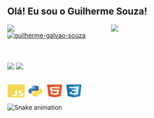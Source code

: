 ## Olá! Eu sou o Guilherme Souza!
<div align="center">
  <a href="https://github.com/guilherme-galvao-souza">
  <img align= "left" width="47%"  src="https://github-readme-stats.vercel.app/api?username=guilherme-galvao-souza&show_icons=true&theme=dracula&include_all_commits=true&count_private=true"/>
  <img align= "left" width="47%" src="https://github-readme-stats.vercel.app/api/top-langs/?username=guilherme-galvao-souza&layout=compact&langs_count=7&theme=dracula"/>
</div>

<p align="left"> <img src="https://komarev.com/ghpvc/?username=guilherme-galvao-souza&label=Profile%20views&color=0e75b6&style=flat" alt="guilherme-galvao-souza" /> </p>

<br>
  <h3 align="left"></h3>
<p align="left">
<a href="https://www.linkedin.com/in/guilherme-galvão-de-souza/" target="_blank"><img src="https://img.shields.io/badge/-LinkedIn-%230077B5?style=for-the-badge&logo=linkedin&logoColor=white" target="_blank"></a> 
  <a href = "mailto:delayggz@hotmail.com"><img src="https://img.shields.io/badge/-Hotmail-0078D4?style=flat-square&logo=microsoft-outlook&logoColor=white" target="_blank"></a>
 
</div>
<div style="display: inline_block"><br>
  <img align="center" alt="Guilherme-Js" height="30" width="40" src="https://raw.githubusercontent.com/devicons/devicon/master/icons/javascript/javascript-plain.svg">
  <img align="center" alt="Guilherme-Python" height="30" width="40" src="https://raw.githubusercontent.com/devicons/devicon/master/icons/python/python-original.svg">
  <img align="center" alt="Guilherme-HTML" height="30" width="40" src="https://raw.githubusercontent.com/devicons/devicon/master/icons/html5/html5-original.svg">
  <img align="center" alt="Guilherme-CSS" height="30" width="40" src="https://raw.githubusercontent.com/devicons/devicon/master/icons/css3/css3-original.svg">
</div>

![Snake animation](https://github.com/rafaballerini/guilherme-galvao-souza/blob/output/github-contribution-grid-snake.svg)


